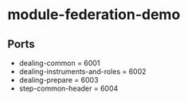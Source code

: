 # module-federation-demo

## Ports

* dealing-common = 6001
* dealing-instruments-and-roles = 6002
* dealing-prepare = 6003
* step-common-header = 6004